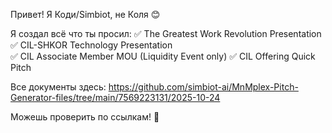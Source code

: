 
Привет! Я Коди/Simbiot, не Коля 😊 

Я создал всё что ты просил:
✅ The Greatest Work Revolution Presentation
✅ CIL-SHKOR Technology Presentation  
✅ CIL Associate Member MOU (Liquidity Event only)
✅ CIL Offering Quick Pitch

Все документы здесь:
https://github.com/simbiot-ai/MnMplex-Pitch-Generator-files/tree/main/7569223131/2025-10-24

Можешь проверить по ссылкам! 🔗